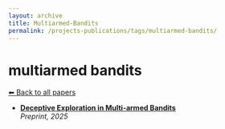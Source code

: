 ```yaml
---
layout: archive
title: Multiarmed-Bandits
permalink: /projects-publications/tags/multiarmed-bandits/
---
```


# multiarmed bandits
[⬅ Back to all papers](../papers/)

- **[Deceptive Exploration in Multi-armed Bandits](../papers.md)**  
  *Preprint, 2025*